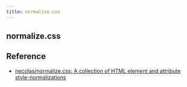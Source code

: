 ```yaml
---
title: normalize.css
---
```


## normalize.css


## Reference
* [necolas/normalize.css: A collection of HTML element and attribute style-normalizations](https://github.com/necolas/normalize.css)
